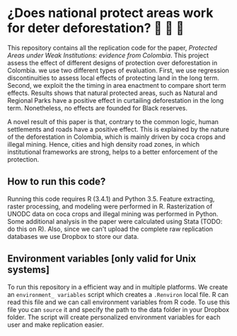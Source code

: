 # ¿Does national protect areas work for deter deforestation? :evergreen_tree: :evergreen_tree: :evergreen_tree:

This repository contains all the replication code for the paper, *Protected Areas 
under Weak Institutions: evidence from Colombia*. This project assess the effect 
of different designs of protection over deforestation in Colombia. 
we use two different types of evaluation. First, we use regression discontinuities
to assess local effects of protecting land in the long term. Second, we exploit the 
the timing in area enactment to compare short term effects. Results shows that natural 
protected areas, such as Natural and Regional Parks have a positive effect in 
curtailing deforestation in the long term. Nonetheless, no effects are founded for 
Black reserves.

A novel result of this paper is that, contrary to the common logic, human settlements
and roads have a positive effect. This is explained by the nature of the deforestation
in Colombia, which is mainly driven by coca crops and illegal mining. Hence, cities and 
high density road zones, in which institutional frameworks are strong, helps to a 
better enforcement of the protection. 


## How to run this code?
Running this code requires R (3.4.1) and Python 3.5. Feature extracting, raster processing, 
and modeling were performed in R. Rasterization of UNODC data on coca crops and illegal
mining was performed in Python. Some additional analysis in the paper were calculated using 
Stata (TODO: do this on R). Also, since we can't upload the complete raw replication databases
we use Dropbox to store our data.    

## Environment variables [only valid for Unix systems]
To run this repository in a efficient way and in multiple platforms. We create an `environment_
variables` script which creates a `.Renviron` local file. R can read this file and we can call
environment variables from R code. To use this file you can `source` it and specify the path
to the data folder in your Dropbox folder. The script will create personalized environment 
variables for each user and make replication easier. 



